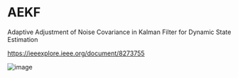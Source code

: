 # AEKF
Adaptive Adjustment of Noise Covariance in Kalman Filter for Dynamic State Estimation

https://ieeexplore.ieee.org/document/8273755

![image](https://github.com/Hell-en/AEKF/assets/74058771/19e96c34-7d03-46bd-b25b-1c066ead3067)
